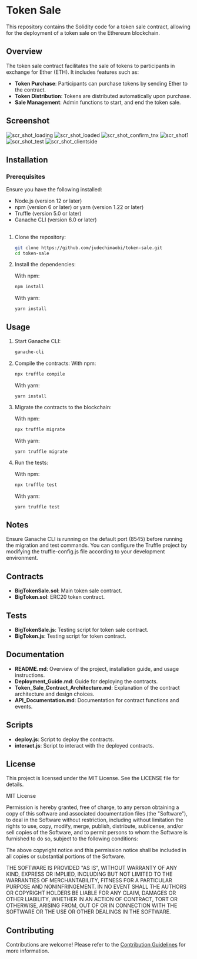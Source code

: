 # Token Sale

This repository contains the Solidity code for a token sale contract, allowing for the deployment of a token sale on the Ethereum blockchain.

## Overview

The token sale contract facilitates the sale of tokens to participants in exchange for Ether (ETH). It includes features such as:

- **Token Purchase**: Participants can purchase tokens by sending Ether to the contract.
- **Token Distribution**: Tokens are distributed automatically upon purchase.
- **Sale Management**: Admin functions to start, and end the token sale.

## Screenshot
![scr_shot_loading](https://github.com/judechimaobi/Token-Sale/assets/32282619/a438c253-6ced-4caf-86d4-97a2e0b6e660)
![scr_shot_loaded](https://github.com/judechimaobi/Token-Sale/assets/32282619/43701797-b7b0-4721-bae1-ac03821994ca)
![scr_shot_confirm_tnx](https://github.com/judechimaobi/Token-Sale/assets/32282619/f6c5f590-b63b-4749-9b90-f1f64bbc66d7)
![scr_shot1](https://github.com/judechimaobi/Token-Sale/assets/32282619/eb255d62-b704-4064-838e-f8b155ddeb54)
![scr_shot_test](https://github.com/judechimaobi/Token-Sale/assets/32282619/d50a693b-0ecb-4649-819f-df6fdcef1d8a)
![scr_shot_clientside](https://github.com/judechimaobi/Token-Sale/assets/32282619/ac12a884-9bc0-4ec6-8699-ec40bab6b18c)


## Installation

### Prerequisites

Ensure you have the following installed:

- Node.js (version 12 or later)
- npm (version 6 or later) or yarn (version 1.22 or later)
- Truffle (version 5.0 or later)
- Ganache CLI (version 6.0 or later)

##
1. Clone the repository:

   ```sh
   git clone https://github.com/judechimaobi/token-sale.git
   cd token-sale

2. Install the dependencies:<br>
   
   With npm:
   ```sh
   npm install

   ```
   With yarn:
   ```
   yarn install
   ```

## Usage
1. Start Ganache CLI:
  
   ```sh
   ganache-cli

2. Compile the contracts:
   With npm:
   ```sh
   npx truffle compile
   ```
   With yarn:
   ```
   yarn install
   ```

3. Migrate the contracts to the blockchain:

   With npm:
   ```sh
   npx truffle migrate
    ```
   With yarn:
   ```
   yarn truffle migrate
   ```

4. Run the tests:

   With npm:
   ```sh
   npx truffle test
    ```
   With yarn:
   ```
   yarn truffle test
   ```

## Notes
Ensure Ganache CLI is running on the default port (8545) before running the migration and test commands.
You can configure the Truffle project by modifying the truffle-config.js file according to your development environment.

## Contracts

- **BigTokenSale.sol**: Main token sale contract.
- **BigToken.sol**: ERC20 token contract.

## Tests

- **BigTokenSale.js**: Testing script for token sale contract.
- **BigToken.js**: Testing script for token contract.

## Documentation

- **README.md**: Overview of the project, installation guide, and usage instructions.
- **Deployment_Guide.md**: Guide for deploying the contracts.
- **Token_Sale_Contract_Architecture.md**: Explanation of the contract architecture and design choices.
- **API_Documentation.md**: Documentation for contract functions and events.

## Scripts

- **deploy.js**: Script to deploy the contracts.
- **interact.js**: Script to interact with the deployed contracts.



## License

This project is licensed under the MIT License. See the LICENSE file for details.

MIT License

Permission is hereby granted, free of charge, to any person obtaining a copy
of this software and associated documentation files (the "Software"), to deal
in the Software without restriction, including without limitation the rights
to use, copy, modify, merge, publish, distribute, sublicense, and/or sell
copies of the Software, and to permit persons to whom the Software is
furnished to do so, subject to the following conditions:

The above copyright notice and this permission notice shall be included in all
copies or substantial portions of the Software.

THE SOFTWARE IS PROVIDED "AS IS", WITHOUT WARRANTY OF ANY KIND, EXPRESS OR
IMPLIED, INCLUDING BUT NOT LIMITED TO THE WARRANTIES OF MERCHANTABILITY,
FITNESS FOR A PARTICULAR PURPOSE AND NONINFRINGEMENT. IN NO EVENT SHALL THE
AUTHORS OR COPYRIGHT HOLDERS BE LIABLE FOR ANY CLAIM, DAMAGES OR OTHER
LIABILITY, WHETHER IN AN ACTION OF CONTRACT, TORT OR OTHERWISE, ARISING FROM,
OUT OF OR IN CONNECTION WITH THE SOFTWARE OR THE USE OR OTHER DEALINGS IN THE
SOFTWARE.


## Contributing

Contributions are welcome! Please refer to the [Contribution Guidelines](CONTRIBUTING.md) for more information.















